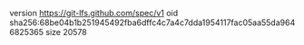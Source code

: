 version https://git-lfs.github.com/spec/v1
oid sha256:68be04b1b251945492fba6dffc4c7a4c7dda1954117fac05aa55da9646825365
size 20578
